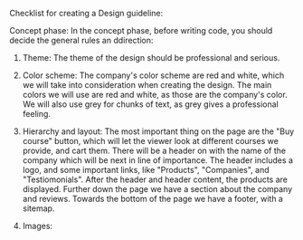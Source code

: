 Checklist for creating a Design guideline:

Concept phase:
In the concept phase, before writing code, you should decide the general rules an ddirection:
1. Theme: 
   The theme of the design should be professional and serious.

2. Color scheme:
   The company's color scheme are red and white, which we will take into consideration when creating the design. The main colors we will use are red and white,
   as those are the company's color. We will also use grey for chunks of text, as grey gives a professional feeling.
              
3. Hierarchy and layout: 
   The most important thing on the page are the "Buy course" button, which will let the viewer look at different courses we provide, and cart them.
   There will be a header on with the name of the company which will be next in line of importance. The header includes a logo, and some important links,
   like "Products", "Companies", and "Testiomonials". After the header and header content, the products are displayed. Further down the page we have a                                section about the company and reviews. Towards the bottom of the page we have a footer, with a sitemap.
4. Images: 
